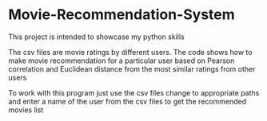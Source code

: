 # Movie-Recommendation-System
This project is intended to showcase my python skills

The csv files are movie ratings by different users. The code shows how to make movie recommendation for a particular user based on Pearson correlation and Euclidean distance from the most similar ratings from other users 

To work with this program just use the csv files change to appropriate paths and enter a name of the user from the csv files to get the recommended movies list
